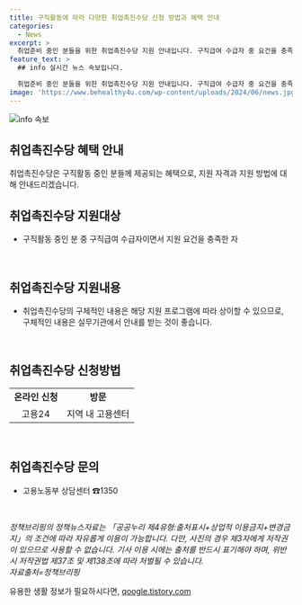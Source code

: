```yaml
---
title: 구직활동에 따라 다양한 취업촉진수당 신청 방법과 혜택 안내
categories:
  - News
excerpt: >
  취업준비 중인 분들을 위한 취업촉진수당 지원 안내입니다. 구직급여 수급자 중 요건을 충족한 자가 대상이며, 온라인 및 방문을 통해 신청 가능합니다. 자세한 내용은 고용노동부 상담센터(☎1350)로 문의 바랍니다. 출처를 반드시 표기하고, 사진은 제3자 저작권으로 인해 사용이 제한됨을 유의해야 합니다. <자료출처=정책브리핑 www.korea.kr>
feature_text: >
  ## info 실시간 뉴스 속보입니다.

  취업준비 중인 분들을 위한 취업촉진수당 지원 안내입니다. 구직급여 수급자 중 요건을 충족한 자가 대상이며, 온라인 및 방문을 통해 신청 가능합니다. 자세한 내용은 고용노동부 상담센터(☎1350)로 문의 바랍니다. 출처를 반드시 표기하고, 사진은 제3자 저작권으로 인해 사용이 제한됨을 유의해야 합니다. <자료출처=정책브리핑 www.korea.kr>
image: 'https://www.behealthy4u.com/wp-content/uploads/2024/06/news.jpg'
---
```


<p><img src="https://www.behealthy4u.com/wp-content/uploads/2024/06/news.jpg" alt="info 속보" /></p>

<h2>취업촉진수당 혜택 안내</h2>

<p data-ke-size="size16">취업촉진수당은 구직활동 중인 분들께 제공되는 혜택으로, 지원 자격과 지원 방법에 대해 안내드리겠습니다.</p>

<h2 data-ke-size="size26">취업촉진수당 지원대상</h2>

<ul>
  <li>구직활동 중인 분 중 구직급여 수급자이면서 지원 요건을 충족한 자</li>
</ul>

<p data-ke-size="size16">&nbsp;</p>

<h2 data-ke-size="size26">취업촉진수당 지원내용</h2>

<ul>
  <li>취업촉진수당의 구체적인 내용은 해당 지원 프로그램에 따라 상이할 수 있으므로, 구체적인 내용은 실무기관에서 안내를 받는 것이 좋습니다.</li>
</ul>

<p data-ke-size="size16">&nbsp;</p>

<h2 data-ke-size="size26">취업촉진수당 신청방법</h2>

<table>
  <tr>
    <td style="text-align: center; height: 17px;"><b>온라인 신청</b></td>
    <td style="text-align: center; height: 17px;"><b>방문</b></td>
  </tr>
  <tr>
    <td style="text-align: center; height: 17px;">고용24</td>
    <td style="text-align: center; height: 17px;">지역 내 고용센터</td>
  </tr>
</table>

<p data-ke-size="size16">&nbsp;</p>

<h2 data-ke-size="size26">취업촉진수당 문의</h2>

<ul>
  <li>고용노동부 상담센터 ☎1350</li>
</ul>

<p data-ke-size="size16">&nbsp;</p>

<p data-ke-size="size16"><i>정책브리핑의 정책뉴스자료는 「공공누리 제4유형:출처표시+상업적 이용금지+변경금지」의 조건에 따라 자유롭게 이용이 가능합니다. 다만, 사진의 경우 제3자에게 저작권이 있으므로 사용할 수 없습니다. 기사 이용 시에는 출처를 반드시 표기해야 하며, 위반 시 저작권법 제37조 및 제138조에 따라 처벌될 수 있습니다. <br>자료출처=정책브리핑 </i></p>
유용한 생활 정보가 필요하시다면, <a href="https://qoogle.tistory.com" rel="dofollow">qoogle.tistory.com</a>


